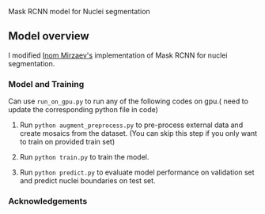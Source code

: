 Mask RCNN model for Nuclei segmentation

## Model overview

I modified [Inom Mirzaev's](https://github.com/mirzaevinom/data_science_bowl_2018) implementation of Mask RCNN for nuclei segmentation.




### Model and Training

Can use `run_on_gpu.py` to run any of the following codes on gpu.( need to update the corresponding python file in code)

1. Run `python augment_preprocess.py` to pre-process external data and create mosaics from the dataset. (You can skip this step if you only want to train on provided train set)

2. Run `python train.py` to train the model. 

3.  Run `python predict.py` to evaluate model performance on validation set and predict nuclei boundaries on test set.

### Acknowledgements

[1]: https://github.com/matterport/Mask_RCNN
[2]: https://github.com/mirzaevinom/data_science_bowl_2018